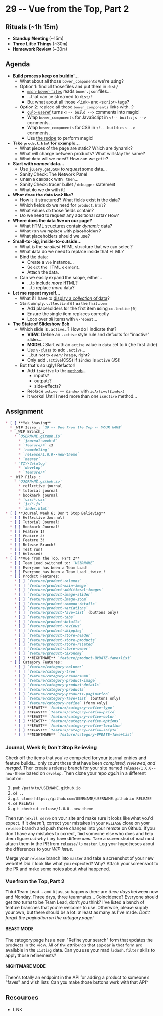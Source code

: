 # 29 -- Vue from the Top, Part 2

## Rituals (~1h 15m)

* **Standup Meeting** (~15m)
* **Three Little Things** (~30m)
* **Homework Review** (~30m)

## Agenda

* **Build process keep on buildin'...**
  * What about all those `bower_components` we're using?
  * Option 1: find all those files and put them in `dist/`
    * [`main-bower-files`](https://github.com/ck86/main-bower-files) reads `bower.json` files...
    * ...that can be streamed to `dist/`!
    * But what about all those `<link>` and `<script>` tags?
  * Option 2: replace all those `bower_components` links with...?
    * [`gulp-useref`](https://github.com/jonkemp/gulp-useref) turns `<!-- build -->` comments into magic!
    * Wrap `bower_components` for JavaScript in `<!-- build:js -->` comments...
    * Wrap `bower_components` for CSS in `<!-- build:css -->` comments...
    * Use [the recipe](https://github.com/jonkemp/gulp-useref#usage) to perform magic!
* **Take `product.html` for example...**
  * What pieces of the page are static? Which are dynamic?
  * What will change between products? What will stay the same?
  * What data will we need? How can we get it?
* **Start with _canned_ data...**
  * Use `jQuery.getJSON` to _request_ some data...
  * Sanity Check: The Network Panel
  * Chain a callback with `.then`...
  * Sanity Check: tracer bullet / `debugger` statement
  * What do we do with it?
* **What does the data _look_ like?**
  * How is it structured? What fields exist in the data?
  * Which fields do we need for `product.html`?
  * What values do those fields contain?
  * Do we need to request any additional data? How?
* **Where does the data _live_ on our page?**
  * What HTML structures contain _dynamic_ data?
  * What can we replace with placeholders?
  * What placeholders should we use?
* **Small-to-big, inside-to-outside...**
  * What is the _smallest_ HTML structure that we can select?
  * What data do we need to replace inside that HTML?
  * Bind the data:
    * Create a `Vue` instance...
    * Select the HTML element...
    * Attach the data.
  * Can we easily expand the scope, either...
    * ...to include _more_ HTML?
    * ...to replace _more_ data?
* **Let me repeat myself...**
  * What if I have to [display a _collection_ of data](http://vuejs.org/guide/list.html)?
  * Start simply: `collection[0]` as the first `item`
    * Add placeholders for the first item using `collection[0]`
    * Ensure the single item replaces correctly
    * Loop over _all_ items with `v-repeat`...
* **The State of Slideshow Bob**
  * Which slide is `.active`...? How do I indicate that?
    * **VIEW:** Define an `.active` style rule and defaults for "inactive" slides...
    * **MODEL:** Start with an `active` value in `data` set to `0` (the first slide)
    * Use [`v-class`](http://vuejs.org/api/directives.html#v-class) to add `.active`...
    * ...but not to _every_ image, right?
    * Only add `.active`(CSS) if `$index` is `active` (JS)!
  * But that's so ugly! Refactor!
    * Add `isActive` to the [`methods`](http://vuejs.org/api/options.html#methods)...
      * inputs?
      * outputs?
      * side-effects?
    * Replace `active == $index` with `isActive($index)`
    * It works! Until I need more than one `isActive` method...

## Assignment

```markdown
* [ ] **Yak Shaving**
  * _WIP Issue_: `29 -- Vue from the Top -- YOUR NAME`
  *  _WIP Branch_:
    * `USERNAME.github.io`
      * `journal-week-6`
      * `feature/*` x3
      * `remodeling`
      * `release/1.0.0--new-theme`
      * `master`
    * `TIY-Catalog`
      * `develop`
      * `feature/*`
  * _WIP Files_:
    * `USERNAME.github.io`
      * reflective journal
      * tutorial journal
      * bookmark journal
      * `css/*.css`
      * `js/*.js`
      * `index.html`
* [ ] **Journal Week 6; Don't Stop Believing**
  * [ ] Reflective Journal!
  * [ ] Tutorial Journal!
  * [ ] Bookmark Journal!
  * [ ] Feature 1!
  * [ ] Feature 2!
  * [ ] Feature 3!
  * [ ] Release Branch!
  * [ ] Test run!
  * [ ] Released!
* [ ] **Vue from the Top, Part 2**
  * [ ] Team Lead switched to: `USERNAME`
  * [ ] Everyone has been a Team Lead!
  * [ ] Everyone has been a Team Lead _twice_!
  * [ ] Product Features:
    * [ ] `feature/product-columns`
    * [ ] `feature/product-main-image`
    * [ ] `feature/product-additional-images`
    * [ ] `feature/product-image-slider`
    * [ ] `feature/product-image-zoom`
    * [ ] `feature/product-common-details`
    * [ ] `feature/product-variations`
    * [ ] `feature/product-fave+list` (buttons only)
    * [ ] `feature/product-tabs`
    * [ ] `feature/product-details`
    * [ ] `feature/product-reviews`
    * [ ] `feature/product-shipping`
    * [ ] `feature/product-store-header`
    * [ ] `feature/product-store-products`
    * [ ] `feature/product-store-related`
    * [ ] `feature/product-store-owner`
    * [ ] `feature/product-taxonomy`
    * [ ] **NIGHTMARE** `feature/product-UPDATE-fave+list`
  * [ ] Category Features:
    * [ ] `feature/category-columns`
    * [ ] `feature/category-tree`
    * [ ] `feature/category-breadcrumb`
    * [ ] `feature/category-product-image`
    * [ ] `feature/category-product-details`
    * [ ] `feature/category-products`
    * [ ] `feature/category-products-pagination`
    * [ ] `feature/category-fave+list` (buttons only)
    * [ ] `feature/category-refine` (form only)
    * [ ] **BEAST** `feature/category-refine-type`
    * [ ] **BEAST** `feature/category-refine-price`
    * [ ] **BEAST** `feature/category-refine-color`
    * [ ] **BEAST** `feature/category-refine-options`
    * [ ] **BEAST** `feature/category-refine-location`
    * [ ] **BEAST** `feature/category-refine-shipto`
    * [ ] **NIGHTMARE** `feature/category-UPDATE-fave+list`
```

### Journal, Week 6; Don't Stop Believing

Check off the items that you've completed for your journal entries and feature builds... only count those that have been _completed, reviewed, and merged_. Then create a release branch for your site named `release/1.0.0--new-theme` based on `develop`. Then clone your repo _again_ in a different location:

1. `pwd`: `/path/to/USERNAME.github.io`
1. `cd ..`
1. `git clone https://github.com/USERNAME/USERNAME.github.io RELEASE`
1. `cd RELEASE`
1. `git checkout release/1.0.0--new-theme`

Then run `jekyll serve` on your site and make sure it looks like what you'd expect. If it _doesn't_, correct your mistakes in your `RELEASE` clone on your `release` branch and push those changes into your remote on Github. If you don't have any mistakes to correct, find someone else who does and help them figure out why they have differences. Take a screenshot of each and attach them to the PR from `release/` to `master`. Log your hypotheses about the differences to your _WIP Issue_.

Merge your `release` branch into `master` and take a screenshot of your new website! Did it look like what you expected? Why? Attach your screenshot to the PR and make some notes about what happened.

### Vue from the Top, Part 2

Third Team Lead... and it just so happens there are _three days_ between now and Monday. Three days, three teammates... Coincidence? Everyone should get _two_ turns to be Team Lead, don't you think? I've listed a bunch of feature branches that you're welcome to use. Otherwise, please supply your own, but there should be a lot: at least as many as I've made. _Don't forget the pagination on the category page!_

#### BEAST MODE

The category page has a neat "Refine your search" form that updates the products in the view. All of the attributes that appear in that form are available in the `Listing` data. Can you use your mad `lodash.filter` skills to apply those refinements?

#### NIGHTMARE MODE

There's totally an endpoint in the API for adding a product to someone's "faves" and wish lists. Can you make those buttons work with that API?

## Resources

* LINK

